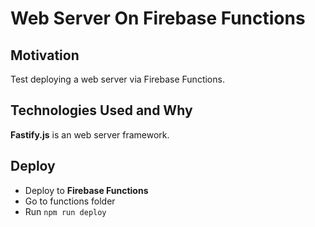 # Web Server On Firebase Functions

## Motivation
Test deploying a web server via Firebase Functions.

## Technologies Used and Why
**Fastify.js** is an web server framework.

## Deploy
- Deploy to **Firebase Functions**
- Go to functions folder
- Run ```npm run deploy```
